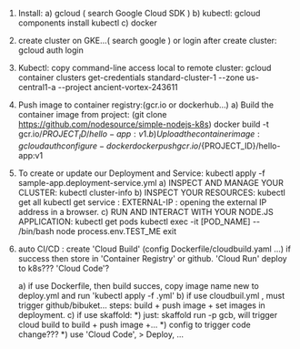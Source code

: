 1) Install:
	a) gcloud ( search Google Cloud SDK )
	b) kubectl: 
		gcloud components install kubectl
	c) docker

2) create cluster on GKE...( search google ) or login after create cluster: 
	gcloud auth login

3) Kubectl: copy command-line access local to remote cluster:
	gcloud container clusters get-credentials standard-cluster-1 --zone us-central1-a --project ancient-vortex-243611

4) Push image to container registry:(gcr.io or dockerhub...)
	a) Build the container image from project: (git clone https://github.com/nodesource/simple-nodejs-k8s)
		docker build -t gcr.io/${PROJECT_ID}/hello-app:v1 .
	b) Upload the container image:
		gcloud auth configure-docker
		docker push gcr.io/${PROJECT_ID}/hello-app:v1

5) To create or update our Deployment and Service:
	kubectl apply -f sample-app.deployment-service.yml
	a) INSPECT AND MANAGE YOUR CLUSTER: 
		kubectl cluster-info
	b) INSPECT YOUR RESOURCES:
		kubectl get all
		kubectl get service : EXTERNAL-IP : opening the external IP address in a browser.
	c) RUN AND INTERACT WITH YOUR NODE.JS APPLICATION:
		kubectl get pods
		kubectl exec -it [POD_NAME] -- /bin/bash
		node
		process.env.TEST_ME
		exit

6) auto CI/CD :
	create 'Cloud Build' (config Dockerfile/cloudbuild.yaml ...) 
	if success then store in 'Container Registry' or github.
	'Cloud Run' deploy to k8s???
	'Cloud Code'?
	
	a) if use Dockerfile, then build succes, copy image name new to deploy.yml and run 'kubectl apply -f .yml'
	b) if use cloudbuil.yml , must trigger github/bibuket... steps: build + push image + set images in deployment.
	c) if use skaffold:
		*) just: skaffold run -p gcb, will trigger cloud build to build + push image +...
		*) config to trigger code change???
		*) use 'Cloud Code', > Deploy, ...

	
	